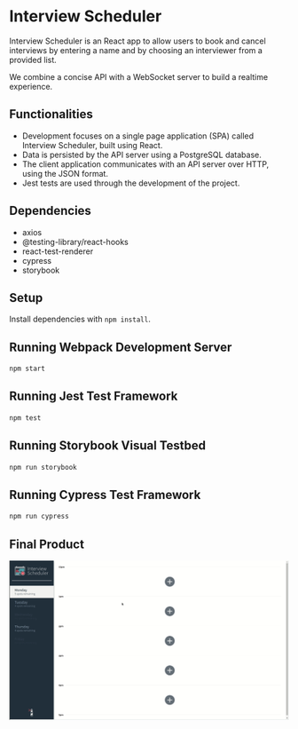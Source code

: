 # Interview Scheduler

Interview Scheduler is an React app to allow users to book and cancel interviews by entering a name and by choosing an interviewer from a provided list. 

We combine a concise API with a WebSocket server to build a realtime experience.


## Functionalities
* Development focuses on a single page application (SPA) called Interview Scheduler, built using React.
* Data is persisted by the API server using a PostgreSQL database.
* The client application communicates with an API server over HTTP, using the JSON format.
* Jest tests are used through the development of the project.

## Dependencies
* axios
* @testing-library/react-hooks
* react-test-renderer
* cypress 
* storybook


## Setup

Install dependencies with `npm install`.

## Running Webpack Development Server

```sh
npm start
```

## Running Jest Test Framework

```sh
npm test
```

## Running Storybook Visual Testbed

```sh
npm run storybook
```

## Running Cypress Test Framework

```sh
npm run cypress
```

## Final Product 
![ How the App Works](https://github.com/x-c-li/scheduler/blob/master/docs/scheduler.gif)
